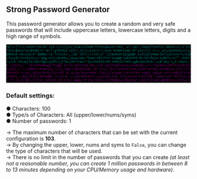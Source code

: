 ## Strong Password Generator
This password generator allows you to create a random and very safe passwords that will include uppercase letters, lowercase letters, digits and a high range of symbols.

<img src="pass_g.png">


### Default settings: <br />
● Characters: 100 <br />
● Type/s of Characters: All (upper/lower/nums/syms) <br />
● Number of passwords: 1 <br />

→ The maximum number of characters that can be set with the current configuration is **103**. <br />→ By changing the upper, lower, nums and syms to `False`, you can change the type of characters that will be used. <br />→ There is no limit in the number of passwords that you can create *(at least not a reasonable number, you can create 1 million passwords in between 8 to 13 minutes depending on your CPU/Memory usage and hardware)*.
